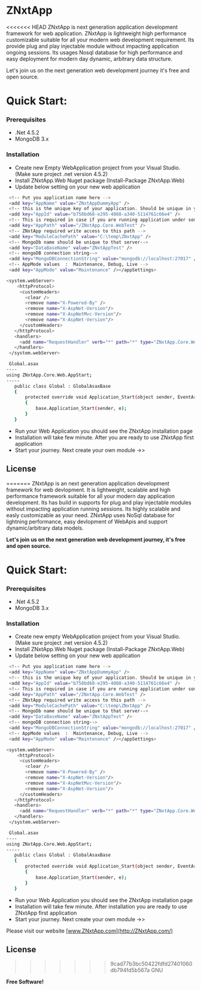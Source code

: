 # ZNxtApp

<<<<<<< HEAD
ZNxtApp is next generation application development framework for web application. ZNxtApp is lightweight high performance customizable suitable for all your modern web development requirement. Its provide plug and play injectable module without impacting application ongoing sessions. Its usages Nosql database for high performance and easy deployment for modern day dynamic, arbitrary data structure.

Let's join us on the next generation web development journey it's free and open source.
# Quick Start:
### Prerequisites
  - .Net 4.5.2 
  - MongoDB 3.x
### Installation
  - Create new Empty WebApplication project from your Visual Studio. (Make sure project .net  version 4.5.2)
  - Install ZNxtApp.Web Nuget package (Install-Package ZNxtApp.Web) 
  - Update below setting on your new web application 
   ```sh <appSettings>
    <!-- Put you application name here -->
    <add key="AppName" value="ZNxtAppDummyApp" />
    <!-- this is the unique key of your application. Should be unique in your environments  -->
    <add key="AppId" value="b758bd68-e295-4088-a340-5114761c66e4" />
    <!-- This is required in case if you are running application under some virtual directory in IIS-->
    <add key="AppPath" value="/ZNxtApp.Core.WebTest" />
    <!-- ZNxtApp required write access to this path -->
    <add key="ModuleCachePath" value="C:\temp\ZNxtApp" />
    <!-- MongoDb name should be unique to that server-->
    <add key="DataBaseName" value="ZNxtAppTest" />
    <!-- mongoDB connection string-->
    <add key="MongoDBConnectionString" value="mongodb://localhost:27017" />
    <!-- AppMode values  :  Maintenance, Debug, Live -->
    <add key="AppMode" value="Maintenance" /></appSettings>
```
 ```sh
 <system.webServer>
     <httpProtocol>
      <customHeaders>
        <clear />
        <remove name="X-Powered-By" />
        <remove name="X-AspNet-Version"/>
        <remove name="X-AspNetMvc-Version"/>
        <remove name="X-AspNet-Version"/>                
      </customHeaders>
    </httpProtocol>
    <handlers>
      <add name="RequestHandler" verb="*" path="*" type="ZNxtApp.Core.Web.Handler.RequestHandler"  allowPathInfo ="true"  preCondition ="integratedMode" />
    </handlers>
  </system.webServer>
  ``` 
 ```sh 
  Global.asax
----
using ZNxtApp.Core.Web.AppStart;
-----
    public class Global : GlobalAsaxBase
    {
        protected override void Application_Start(object sender, EventArgs e)
        {
            base.Application_Start(sender, e);
        }
    }
 ```
 - Run your Web Application you should see the ZNxtApp installation page
 - Installation will take few minute. After you are ready to use ZNxtApp first application
 - Start your journey. Next create your own module ->>  
  
 
 License
----

=======
ZNxtApp is an next generation application development framework for web devlopment. It is lightweight, scalable and high performance framework suitable for all your modern day application development. Its has build in supports for plug and play injectable modules without impacting application running sessions. Its highly scalable and easly customizable as your need. ZNxtApp uses NoSql database for lightning performance, easy devlopment of WebApis and support dynamic/arbitrary data models.

**Let's join us on the next generation web development journey, it's free and open source.**

# Quick Start:
### Prerequisites
  - .Net 4.5.2 
  - MongoDB 3.x
### Installation
  - Create new empty WebApplication project from your Visual Studio. (Make sure project .net  version 4.5.2)
  - Install ZNxtApp.Web Nuget package (Install-Package ZNxtApp.Web) 
  - Update below setting on your new web application 
   ```sh <appSettings>
    <!-- Put you application name here -->
    <add key="AppName" value="ZNxtAppDummyApp" />
    <!-- this is the unique key of your application. Should be unique in your environments  -->
    <add key="AppId" value="b758bd68-e295-4088-a340-5114761c66e4" />
    <!-- This is required in case if you are running application under some virtual directory in IIS-->
    <add key="AppPath" value="/ZNxtApp.Core.WebTest" />
    <!-- ZNxtApp required write access to this path -->
    <add key="ModuleCachePath" value="C:\temp\ZNxtApp" />
    <!-- MongoDb name should be unique to that server-->
    <add key="DataBaseName" value="ZNxtAppTest" />
    <!-- mongoDB connection string-->
    <add key="MongoDBConnectionString" value="mongodb://localhost:27017" />
    <!-- AppMode values  :  Maintenance, Debug, Live -->
    <add key="AppMode" value="Maintenance" /></appSettings>
```
 ```sh
 <system.webServer>
     <httpProtocol>
      <customHeaders>
        <clear />
        <remove name="X-Powered-By" />
        <remove name="X-AspNet-Version"/>
        <remove name="X-AspNetMvc-Version"/>
        <remove name="X-AspNet-Version"/>                
      </customHeaders>
    </httpProtocol>
    <handlers>
      <add name="RequestHandler" verb="*" path="*" type="ZNxtApp.Core.Web.Handler.RequestHandler"  allowPathInfo ="true"  preCondition ="integratedMode" />
    </handlers>
  </system.webServer>
  ``` 
 ```sh 
  Global.asax
----
using ZNxtApp.Core.Web.AppStart;
-----
    public class Global : GlobalAsaxBase
    {
        protected override void Application_Start(object sender, EventArgs e)
        {
            base.Application_Start(sender, e);
        }
    }
 ```
 - Run your Web Application you should see the ZNxtApp installation page
 - Installation will take few minute. After installation you are ready to use ZNxtApp first application
 - Start your journey. Next create your own module ->>  
  
 Please visit our website [www.ZNxtApp.com](http://ZNxtApp.com/)
 
 License
----

>>>>>>> 9cad77b3bc50422fdfd27401060db794fd5b567a
GNU


**Free Software!**

